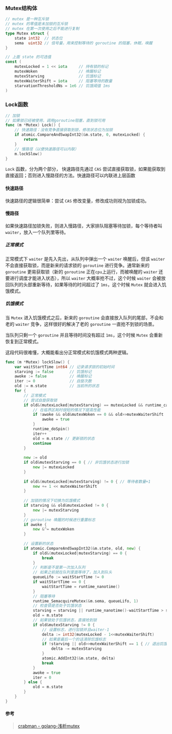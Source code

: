 ### Mutex结构体

```go
// mutex 是一种互斥锁
// mutex 的零值是未加锁的互斥锁
// mutex 在第一次使用之后不能进行复制
type Mutex struct {
	state int32  // 状态位 
	sema  uint32 // 信号量，用来控制等待的 goroutine 的阻塞，休眠，唤醒
}

// 上面 state 的可选值
const (
	mutexLocked = 1 << iota     // 持有锁的标记
	mutexWoken                  // 唤醒标记
	mutexStarving               // 饥饿标记
	mutexWaiterShift = iota     // 阻塞等待的数量
	starvationThresholdNs = 1e6 // 饥饿阈值 1ms
)
```



### Lock函数

```go
// 加锁
// 如果锁已经被使用，调用goroutine阻塞，直到锁可用
func (m *Mutex) Lock() {
	// 快速路径：没有竞争直接获取到锁，修改状态位为加锁
	if atomic.CompareAndSwapInt32(&m.state, 0, mutexLocked) {
		return
	}
	// 慢路径（以便快速路径可以内联）
	m.lockSlow()
}
```

`Lock` 函数，分为两个部分， 快速路径先通过 `CAS` 尝试直接获取锁，如果能获取到直接返回；否则进入慢路径的方法。快速路径可以内联进上层函数



#### 快速路径

快速路径的逻辑很简单：尝试 `CAS` 修改变量，修改成功则视为加锁成功。



#### 慢路径

如果快速路径加锁失败，则进入慢路径，大家排队阻塞等待加锁，每个等待者叫 `waiter`，放入一个队列里等待。



##### 正常模式

正常模式下 `waiter` 是先入先出，从队列中弹出一个 `waiter` 唤醒后，但该 `waiter` 不会直接获取锁，而是新来的请求锁的 `goroutine` 进行竞争。通常新来的 `goroutine` 更易获取锁（新的 `goroutine` 正在`cpu`上运行，而被唤醒的 `waiter` 还要进行调度才能进入状态），所以 `waiter` 大概率抢不过，这个时候 `waiter` 会被放回队列的头部重新等待，如果等待的时间超过了 `1ms`，这个时候 `Mutex` 就会进入饥饿模式。



##### 饥饿模式

当 `Mutex` 进入饥饿模式之后，新来的 `goroutine` 会直接放入队列的尾部，不会和老的 `waiter` 竞争，这样很好的解决了老的 `goroutine` 一直抢不到锁的场景。

当队列只剩一个 `goroutine` 并且等待时间没有超过 `1ms`，这个时候 `Mutex` 会重新恢复到正常模式。



这段代码很难懂，大概能看出分正常模式和饥饿模式两种逻辑。

```go
func (m *Mutex) lockSlow() {
	var waitStartTime int64 // 记录请求锁的初始时间
	starving := false       // 饥饿标记
	awoke := false          // 唤醒标记
	iter := 0               // 自旋次数
	old := m.state          // 当前所的状态
	for {
        // 正常模式
        // 尝试自旋获取锁
		if old&(mutexLocked|mutexStarving) == mutexLocked && runtime_canSpin(iter) {		
		    // 在临界区耗时很短的情况下提高性能
            if !awoke && old&mutexWoken == 0 && old>>mutexWaiterShift != 0 && atomic.CompareAndSwapInt32(&m.state, old, old|mutexWoken) {
			    awoke = true
			}
			runtime_doSpin()
    		iter++
            old = m.state // 更新锁的状态
     		continue
		}
        
		new := old
		if old&mutexStarving == 0 { // 非饥饿状态进行加锁
			new |= mutexLocked
		}
        
		if old&(mutexLocked|mutexStarving) != 0 { // 等待者数量+1
			new += 1 << mutexWaiterShift
		}
		
		// 加锁的情况下切换为饥饿模式
		if starving && old&mutexLocked != 0 {
			new |= mutexStarving
		}
        // goroutine 唤醒的时候进行重置标志
		if awoke {
			new &^= mutexWoken
		}
                
        // 设置新的状态
		if atomic.CompareAndSwapInt32(&m.state, old, new) {
			if old&(mutexLocked|mutexStarving) == 0 {
				break 
			}
            // 判断是不是第一次加入队列
			// 如果之前就在队列里面等待了，加入到队头
			queueLifo := waitStartTime != 0
			if waitStartTime == 0 {
				waitStartTime = runtime_nanotime()
			}
            // 阻塞等待
			runtime_SemacquireMutex(&m.sema, queueLifo, 1)
            // 检查锁是否处于饥饿状态
			starving = starving || runtime_nanotime()-waitStartTime > starvationThresholdNs
			old = m.state
            // 如果锁处于饥饿状态，直接抢到锁
			if old&mutexStarving != 0 {
				// 设置标志，进行加锁并且waiter-1
				delta := int32(mutexLocked - 1<<mutexWaiterShift)
				// 如果是最后一个的话清除饥饿标志
                if !starving || old>>mutexWaiterShift == 1 { // 退出饥饿模式
					delta -= mutexStarving
				}
				atomic.AddInt32(&m.state, delta)
				break
			}
			awoke = true
			iter = 0
		} else {
			old = m.state
		}
	}
}
```







#### 参考

> [crabman - golang-浅析mutex](https://zhuanlan.zhihu.com/p/340536378)

